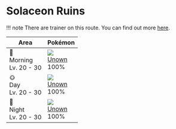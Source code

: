 # Solaceon Ruins

!!! note
    There are trainer on this route. You can find out more [here](../../trainer_changes/solaceon_ruins/).


Area                        | Pokémon                       | 
---                         | ---                           | 
🌅<br>Morning<br>Lv. 20 - 30 | ![][201]<br> [Unown]<br> 100% | 
🌞<br>Day<br>Lv. 20 - 30     | ![][201]<br> [Unown]<br> 100% | 
🌙<br>Night<br>Lv. 20 - 30   | ![][201]<br> [Unown]<br> 100% | 

[Unown]: ../../pokemon_changes/201/
[201]: ../img/pokemon/201.png
